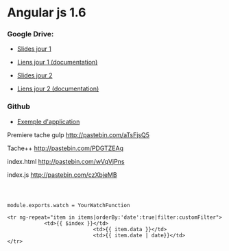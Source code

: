 # Angular js 1.6

### Google Drive:

* [Slides jour 1]

* [Liens jour 1 (documentation)]

* [Slides jour 2]

* [Liens jour 2 (documentation)]

### Github

* [Exemple d'application]


[Slides jour 1]: <https://docs.google.com/presentation/d/1uuWRPHuVyAzMaW-m5w4QO-69jHBAVHkStxR5MZCTtr8/edit?usp=sharing>

[Liens jour 1 (documentation)]: <https://docs.google.com/document/d/1FpTB2khqOOo4eYpNasKQlCgh7Nmda5nBgUgoUzJAEx8/edit>

[Exemple d'application]: <https://github.com/MarcDeletang/angular-demo/tree/master/squeletton>

[Slides jour 2]: <https://docs.google.com/presentation/d/1P3uSgZG-84QpEDZI7lwsrmoLuSFADLOXgaAKc9rzQkE/edit?usp=sharing>

[Liens jour 2 (documentation)]: <https://docs.google.com/document/d/1cwJLhNA9cWAqpZjEBK6rT-ZBfYARIVORBoMmnr74mdw/edit?usp=sharing>

Premiere tache gulp
http://pastebin.com/aTsFjsQ5

Tache++
http://pastebin.com/PDGTZEAq

index.html
http://pastebin.com/wVqVjPns

index.js
http://pastebin.com/czXbjeMB


```



module.exports.watch = YourWatchFunction

<tr ng-repeat="item in items|orderBy:'date':true|filter:customFilter">
			<td>{{ $index }}</td>
							<td>{{ item.data }}</td>
							<td>{{ item.date | date}}</td>
</tr>
```
